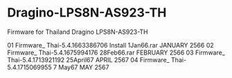 # Dragino-LPS8N-AS923-TH

Firmware for Thailand Dragino LPS8N-AS923-TH


01 Firmware_ Thai-5.4.1663386706 Install 1Jan66.rar     JANUARY 2566
02 Firmware_ Thai-5.4.1675994176 28Feb66.rar            FEBRUARY 2566
03 Firmware_ Thai-5.4.1713921192 25April67              APRIL 2567
04 Firmware_ Thai-5.4.1715069955 7 May67                MAY  2567
